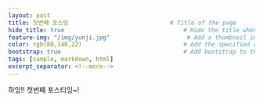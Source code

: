 ```yaml
---
layout: post
title: 첫번째 포스팅                             # Title of the page
hide_title: true                                  # Hide the title when displaying the post, but shown in lists of posts
feature-img: "/img/yunji.jpg"                      # Add a thumbnail image on blog view
color: rgb(80,140,22)                             # Add the specified color as feature image, and change link colors in post
bootstrap: true                                   # Add bootstrap to the page
tags: [sample, markdown, html]
excerpt_separator: <!--more-->
---
```


하잉!!
첫번째
포스티잉~!
